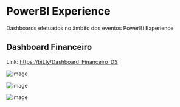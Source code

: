 # PowerBI Experience
 Dashboards efetuados no âmbito dos eventos PowerBi Experience

## Dashboard Financeiro



Link: https://bit.ly/Dashboard_Financeiro_DS

![image](https://user-images.githubusercontent.com/10911021/158082685-d02bb163-7e4d-41d6-9c24-ab44dd7b9007.png)

![image](https://user-images.githubusercontent.com/10911021/158082696-5aa31cb1-a0b1-4bb2-b81e-e2b1bbef451a.png)

![image](https://user-images.githubusercontent.com/10911021/158082727-cf70a9a2-6a34-4b46-a05c-de9629cae986.png)


